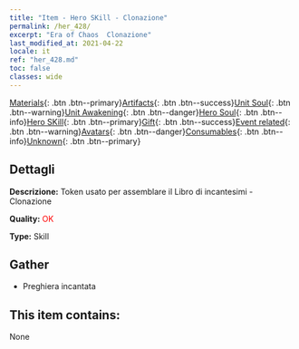 ```yaml
---
title: "Item - Hero SKill - Clonazione"
permalink: /her_428/
excerpt: "Era of Chaos  Clonazione"
last_modified_at: 2021-04-22
locale: it
ref: "her_428.md"
toc: false
classes: wide
---
```

 [Materials](/ItemsIT/){: .btn .btn--primary}[Artifacts](/ItemsIT/Artifacts/){: .btn .btn--success}[Unit Soul](/ItemsIT/UnitSoul/){: .btn .btn--warning}[Unit Awakening](/ItemsIT/UnitAwakening/){: .btn .btn--danger}[Hero Soul](/ItemsIT/HeroSoul/){: .btn .btn--info}[Hero SKill](/ItemsIT/HeroSkill/){: .btn .btn--primary}[Gift](/ItemsIT/Gift/){: .btn .btn--success}[Event related](/ItemsIT/Events/){: .btn .btn--warning}[Avatars](/ItemsIT/Avatars/){: .btn .btn--danger}[Consumables](/ItemsIT/Consumables/){: .btn .btn--info}[Unknown](/ItemsIT/Unknown/){: .btn .btn--primary}

## Dettagli
 **Descrizione:** Token usato per assemblare il Libro di incantesimi - Clonazione

 **Quality:** <span style="color: #FF0000">OK</span>

 **Type:** Skill

## Gather

*    Preghiera incantata 

## This item contains:

  None

